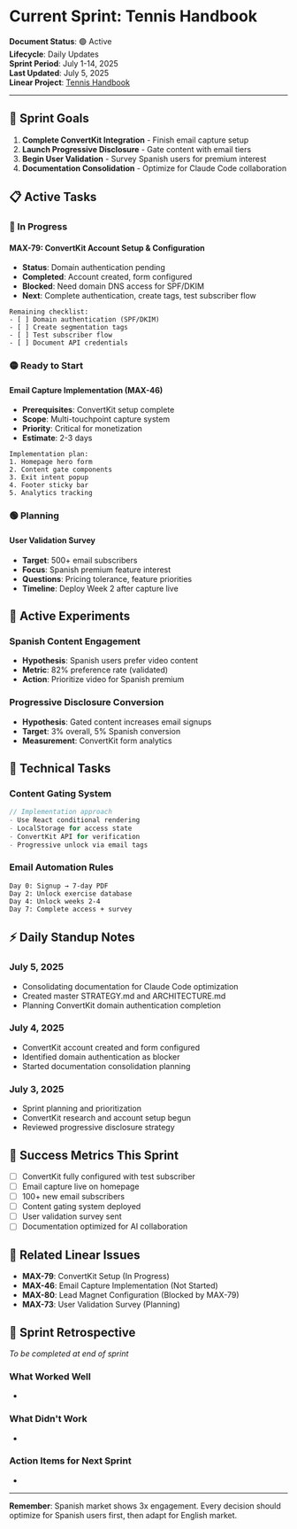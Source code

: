 # Current Sprint: Tennis Handbook

**Document Status**: 🟢 Active  
**Lifecycle**: Daily Updates  
**Sprint Period**: July 1-14, 2025  
**Last Updated**: July 5, 2025  
**Linear Project**: [Tennis Handbook](https://linear.app/max-techera/project/tennis-handbook)  

---

## 🎯 Sprint Goals

1. **Complete ConvertKit Integration** - Finish email capture setup
2. **Launch Progressive Disclosure** - Gate content with email tiers
3. **Begin User Validation** - Survey Spanish users for premium interest
4. **Documentation Consolidation** - Optimize for Claude Code collaboration

## 📋 Active Tasks

### 🔴 In Progress

#### MAX-79: ConvertKit Account Setup & Configuration
- **Status**: Domain authentication pending
- **Completed**: Account created, form configured
- **Blocked**: Need domain DNS access for SPF/DKIM
- **Next**: Complete authentication, create tags, test subscriber flow

```
Remaining checklist:
- [ ] Domain authentication (SPF/DKIM)
- [ ] Create segmentation tags
- [ ] Test subscriber flow
- [ ] Document API credentials
```

### 🟡 Ready to Start

#### Email Capture Implementation (MAX-46)
- **Prerequisites**: ConvertKit setup complete
- **Scope**: Multi-touchpoint capture system
- **Priority**: Critical for monetization
- **Estimate**: 2-3 days

```
Implementation plan:
1. Homepage hero form
2. Content gate components  
3. Exit intent popup
4. Footer sticky bar
5. Analytics tracking
```

### 🟢 Planning

#### User Validation Survey
- **Target**: 500+ email subscribers
- **Focus**: Spanish premium feature interest
- **Questions**: Pricing tolerance, feature priorities
- **Timeline**: Deploy Week 2 after capture live

## 🧪 Active Experiments

### Spanish Content Engagement
- **Hypothesis**: Spanish users prefer video content
- **Metric**: 82% preference rate (validated)
- **Action**: Prioritize video for Spanish premium

### Progressive Disclosure Conversion
- **Hypothesis**: Gated content increases email signups
- **Target**: 3% overall, 5% Spanish conversion
- **Measurement**: ConvertKit form analytics

## 🚧 Technical Tasks

### Content Gating System
```typescript
// Implementation approach
- Use React conditional rendering
- LocalStorage for access state
- ConvertKit API for verification
- Progressive unlock via email tags
```

### Email Automation Rules
```
Day 0: Signup → 7-day PDF
Day 2: Unlock exercise database
Day 4: Unlock weeks 2-4
Day 7: Complete access + survey
```

## ⚡ Daily Standup Notes

### July 5, 2025
- Consolidating documentation for Claude Code optimization
- Created master STRATEGY.md and ARCHITECTURE.md
- Planning ConvertKit domain authentication completion

### July 4, 2025
- ConvertKit account created and form configured
- Identified domain authentication as blocker
- Started documentation consolidation planning

### July 3, 2025
- Sprint planning and prioritization
- ConvertKit research and account setup begun
- Reviewed progressive disclosure strategy

## 🎯 Success Metrics This Sprint

- [ ] ConvertKit fully configured with test subscriber
- [ ] Email capture live on homepage
- [ ] 100+ new email subscribers
- [ ] Content gating system deployed
- [ ] User validation survey sent
- [ ] Documentation optimized for AI collaboration

## 🔗 Related Linear Issues

- **MAX-79**: ConvertKit Setup (In Progress)
- **MAX-46**: Email Capture Implementation (Not Started)
- **MAX-80**: Lead Magnet Configuration (Blocked by MAX-79)
- **MAX-73**: User Validation Survey (Planning)

## 📝 Sprint Retrospective

*To be completed at end of sprint*

### What Worked Well
- 

### What Didn't Work
- 

### Action Items for Next Sprint
- 

---

**Remember**: Spanish market shows 3x engagement. Every decision should optimize for Spanish users first, then adapt for English market.